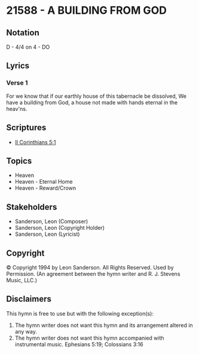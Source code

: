 # 21588 - A BUILDING FROM GOD

## Notation

D - 4/4 on 4 - DO

## Lyrics

### Verse 1

For we know that if our earthly house of this tabernacle be dissolved, We have a building from God, a house not made with hands eternal in the heav'ns.


## Scriptures

- [II Corinthians 5:1](https://www.biblegateway.com/passage/?search=II%20Corinthians%205%3A1)

## Topics

- Heaven
- Heaven - Eternal Home
- Heaven - Reward/Crown

## Stakeholders

- Sanderson, Leon (Composer)
- Sanderson, Leon (Copyright Holder)
- Sanderson, Leon (Lyricist)

## Copyright

© Copyright 1994 by Leon Sanderson. All Rights Reserved. Used by Permission.
(An agreement between the hymn writer and R. J. Stevens Music, LLC.)

## Disclaimers

This hymn is free to use but with the following exception(s):
1. The hymn writer does not want this hymn and its arrangement altered in any way.
2. The hymn writer does not want this hymn accompanied with instrumental music.
Ephesians 5:19; Colossians 3:16

